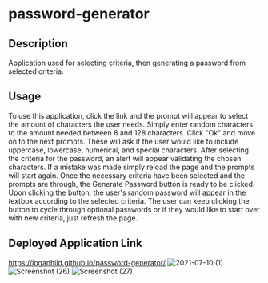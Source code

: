 # password-generator
## Description
  Application used for selecting criteria, then generating a password from selected criteria. 

## Usage
  To use this application, click the link and the prompt will appear to select the amount of characters the user needs. Simply enter random characters to the amount needed between 8 and 128 characters. Click "Ok" and move on to the next prompts. These will ask if the user would like to include uppercase, lowercase, numerical, and special characters. After selecting the criteria for the password, an alert will appear validating the chosen characters. If a mistake was made simply reload the page and the prompts will start again.
  Once the necessary criteria have been selected and the prompts are through, the Generate Password button is ready to be clicked. Upon clicking the button, the user's random password will appear in the textbox according to the selected criteria. The user can keep clicking the button to cycle through optional passwords or if they would like to start over with new criteria, just refresh the page.

## Deployed Application Link
https://loganhild.github.io/password-generator/
![2021-07-10 (1)](https://user-images.githubusercontent.com/82903685/125178255-a55ca680-e1a8-11eb-914a-e9e2f0f0ce6c.png)
![Screenshot (26)](https://user-images.githubusercontent.com/82903685/124862474-0f900400-df7b-11eb-95af-530800769a4f.png)
![Screenshot (27)](https://user-images.githubusercontent.com/82903685/124862523-25052e00-df7b-11eb-8208-26eca7116d5a.png)
